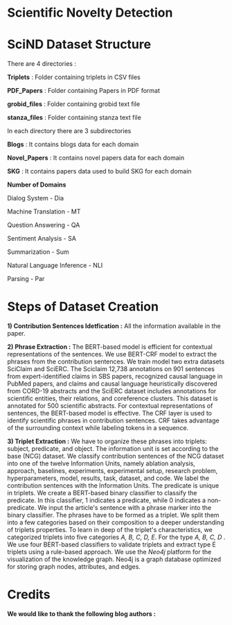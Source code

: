 # Scientific Novelty Detection
# SciND Dataset Structure
There are 4 directories : 

**Triplets** : Folder containing triplets in CSV files

**PDF_Papers** : Folder containing Papers in PDF format

**grobid_files** : Folder containing grobid text file

**stanza_files** : Folder containing stanza text file

In each directory there are 3 subdirectories

**Blogs** : It contains blogs data for each domain

**Novel_Papers** : It contains novel papers data for each domain

**SKG** : It contains papers data used to build SKG for each domain

**Number of Domains** 

Dialog System - Dia

Machine Translation - MT

Question Answering - QA

Sentiment Analysis - SA

Summarization - Sum

Natural Language Inference - NLI

Parsing - Par

# Steps of Dataset Creation
**1) Contribution Sentences Idetfication :** All the information available in the paper.

**2) Phrase Extraction :** 
The BERT-based model is efficient for contextual representations of the sentences. 
We use BERT-CRF model to extract the phrases from the contribution sentences. 
We train model two extra datasets SciClaim and SciERC. The Sciclaim 12,738 annotations on 901 sentences from expert-identified claims in SBS
papers, recognized causal language in PubMed papers, and claims and causal language heuristically discovered from CORD-19 abstracts and 
the SciERC dataset includes annotations for scientific entities, their relations, and coreference clusters. This dataset is annotated for 500 scientific abstracts. For contextual representations of sentences, the BERT-based model is effective. The CRF layer is used to identify scientific phrases in contribution sentences. CRF takes advantage of the surrounding context while labeling tokens in a sequence.


**3) Triplet Extraction :** 
We have to organize these phrases into triplets: subject, predicate, and object. The information unit is set according to the base (NCG) dataset. We classify contribution sentences of the NCG dataset into one of the twelve Information Units, namely ablation analysis, approach, baselines, experiments, experimental setup, research problem, hyperparameters, model, results, task, dataset, and code. We label the contribution sentences with the Information Units. The predicate is unique in triplets. We create a BERT-based binary classifier to classify the predicate. In this  classifier, 1 indicates a predicate, while 0 indicates a non-predicate. We input the article's sentence with a phrase marker into the binary classifier. The phrases have to be formed as a triplet. We split them into a few categories based on their composition to a deeper understanding of triplets properties. To learn in deep of the triplet's characteristics, we categorized triplets into five categories _A, B, C, D, E_. For the type  _A, B, C, D_ . We use four BERT-based classifiers to validate triplets and extract type E triplets using a rule-based approach. We use the _Neo4j_ platform for the visualization of the knowledge graph. Neo4j is a graph database optimized for storing graph nodes, attributes, and edges. 



# Credits
**We would like to thank the following blog authors :**
